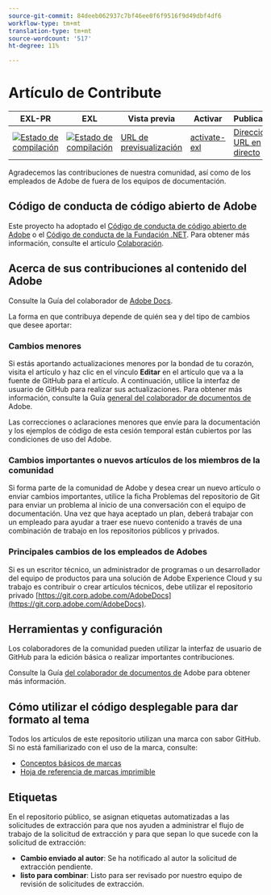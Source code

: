 ```yaml
---
source-git-commit: 84deeb062937c7bf46ee0f6f9516f9d49dbf4df6
workflow-type: tm+mt
translation-type: tm+mt
source-wordcount: '517'
ht-degree: 11%

---
```

# Artículo de Contribute

| EXL-PR | EXL | Vista previa | Activar | Publicado | Ayuda |
|--- |--- |--- |--- |--- |--- |
| [![Estado de compilación](https://docs.ci.corp.adobe.com/view/exl-pr/job/audience-manager.en_pr-exl/badge/icon)](https://docs.ci.corp.adobe.com/view/exl-pr/job/audience-manager.en_pr-exl/lastBuild/) | [![Estado de compilación](https://docs.ci.corp.adobe.com/view/exl-pr/job/audience-manager.en_exl/lastBuild/badge/icon)](https://docs.ci.corp.adobe.com/view/exl-pr/job/audience-manager.en_exl/lastBuild/lastBuild) | [URL de previsualización](https://experienceleague.corp.adobe.com/docs/audience-manager/user-guide/aam-home.html?lang=en) | [activate-exl](https://docs.ci.corp.adobe.com/job/activate-exl/build/) | [Dirección URL en directo](https://experienceleague.adobe.com/docs/audience-manager/user-guide/aam-home.html?lang=en) | [Guía de creación](https://experienceleague.adobe.com/docs/authoring-guide-exl/using/home.html?lang=en) |

Agradecemos las contribuciones de nuestra comunidad, así como de los empleados de Adobe de fuera de los equipos de documentación.

## Código de conducta de código abierto de Adobe

Este proyecto ha adoptado el [Código de conducta de código abierto de Adobe](code-of-conduct.md) o el [Código de conducta de la Fundación .NET](https://dotnetfoundation.org/code-of-conduct). Para obtener más información, consulte el artículo [Colaboración](contributing.md).

## Acerca de sus contribuciones al contenido del Adobe

Consulte la Guía del colaborador de [Adobe Docs](https://docs.adobe.com/content/help/en/contributor/contributor-guide/introduction.html).

La forma en que contribuya depende de quién sea y del tipo de cambios que desee aportar:

### Cambios menores

Si estás aportando actualizaciones menores por la bondad de tu corazón, visita el artículo y haz clic en el vínculo **Editar** en el artículo que va a la fuente de GitHub para el artículo. A continuación, utilice la interfaz de usuario de GitHub para realizar sus actualizaciones. Para obtener más información, consulte la Guía [general del colaborador de documentos de](https://docs.adobe.com/content/help/en/contributor/contributor-guide/introduction.html) Adobe.

Las correcciones o aclaraciones menores que envíe para la documentación y los ejemplos de código de esta cesión temporal están cubiertos por las condiciones de uso del Adobe.

### Cambios importantes o nuevos artículos de los miembros de la comunidad

Si forma parte de la comunidad de Adobe y desea crear un nuevo artículo o enviar cambios importantes, utilice la ficha Problemas del repositorio de Git para enviar un problema al inicio de una conversación con el equipo de documentación. Una vez que haya aceptado un plan, deberá trabajar con un empleado para ayudar a traer ese nuevo contenido a través de una combinación de trabajo en los repositorios públicos y privados.

<!--
If you submit a pull request with significant changes to documentation and code examples, you'll see a message in the pull request asking you to submit an online contribution license agreement (CLA). We need you to complete the online form before we can review your pull request.
-->

### Principales cambios de los empleados de Adobes

Si es un escritor técnico, un administrador de programas o un desarrollador del equipo de productos para una solución de Adobe Experience Cloud y su trabajo es contribuir o crear artículos técnicos, debe utilizar el repositorio privado [https://git.corp.adobe.com/AdobeDocs](https://git.corp.adobe.com/AdobeDocs). <!--Employees from other parts of the Adobe world should use the public repo for minor updates.-->

## Herramientas y configuración

Los colaboradores de la comunidad pueden utilizar la interfaz de usuario de GitHub para la edición básica o realizar importantes contribuciones.

Consulte la Guía [del colaborador de documentos de](https://docs.adobe.com/content/help/en/contributor/contributor-guide/introduction.html) Adobe para obtener más información.

## Cómo utilizar el código desplegable para dar formato al tema

Todos los artículos de este repositorio utilizan una marca con sabor GitHub. Si no está familiarizado con el uso de la marca, consulte:

* [Conceptos básicos de marcas](https://help.github.com/articles/markdown-basics/)
* [Hoja de referencia de marcas imprimible](https://guides.github.com/pdfs/markdown-cheatsheet-online.pdf)

## Etiquetas

En el repositorio público, se asignan etiquetas automatizadas a las solicitudes de extracción para que nos ayuden a administrar el flujo de trabajo de la solicitud de extracción y para que sepan lo que sucede con la solicitud de extracción:

* **Cambio enviado al autor**: Se ha notificado al autor la solicitud de extracción pendiente.
* **listo para combinar**: Listo para ser revisado por nuestro equipo de revisión de solicitudes de extracción.


